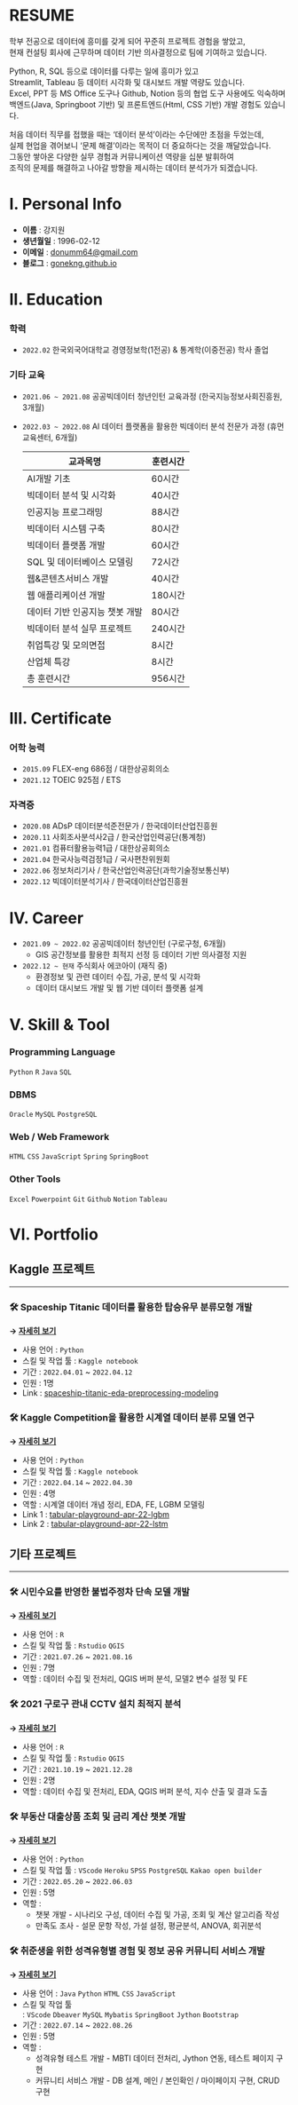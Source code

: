 # RESUME


학부 전공으로 데이터에 흥미를 갖게 되어 꾸준히 프로젝트 경험을 쌓았고,  
현재 컨설팅 회사에 근무하며 데이터 기반 의사결정으로 팀에 기여하고 있습니다.  

Python, R, SQL 등으로 데이터를 다루는 일에 흥미가 있고  
Streamlit, Tableau 등 데이터 시각화 및 대시보드 개발 역량도 있습니다.  
Excel, PPT 등 MS Office 도구나 Github, Notion 등의 협업 도구 사용에도 익숙하며  
백엔드(Java, Springboot 기반) 및 프론트엔드(Html, CSS 기반) 개발 경험도 있습니다.  

처음 데이터 직무를 접했을 때는 ‘데이터 분석’이라는 수단에만 초점을 두었는데,  
실제 현업을 겪어보니 ‘문제 해결’이라는 목적이 더 중요하다는 것을 깨달았습니다.  
그동안 쌓아온 다양한 실무 경험과 커뮤니케이션 역량을 십분 발휘하여  
조직의 문제를 해결하고 나아갈 방향을 제시하는  데이터 분석가가 되겠습니다.  





# I. Personal Info

- **이름** : 강지원
- **생년월일** : 1996-02-12
- **이메일** : donumm64@gmail.com
- **블로그** : [gonekng.github.io](http://gonekng.github.io)





# II. Education

### **학력**

- `2022.02` 한국외국어대학교 경영정보학(1전공) & 통계학(이중전공) 학사 졸업



### **기타 교육**

- `2021.06 ~ 2021.08` 공공빅데이터 청년인턴 교육과정 (한국지능정보사회진흥원, 3개월)
- `2022.03 ~ 2022.08` AI 데이터 플랫폼을 활용한 빅데이터 분석 전문가 과정 (휴먼교육센터, 6개월)
    
    
    | 교과목명 | 훈련시간 |
    | --- | --- |
    | AI개발 기초 | 60시간 |
    | 빅데이터 분석 및 시각화 | 40시간 |
    | 인공지능 프로그래밍 | 88시간 |
    | 빅데이터 시스템 구축 | 80시간 |
    | 빅데이터 플랫폼 개발 | 60시간 |
    | SQL 및 데이터베이스 모델링 | 72시간 |
    | 웹&콘텐츠서비스 개발 | 40시간 |
    | 웹 애플리케이션 개발 | 180시간 |
    | 데이터 기반 인공지능 챗봇 개발 | 80시간 |
    | 빅데이터 분석 실무 프로젝트 | 240시간 |
    | 취업특강 및 모의면접 | 8시간 |
    | 산업체 특강 | 8시간 |
    | 총 훈련시간 | 956시간 |





# III. Certificate

### **어학 능력**

- `2015.09` FLEX-eng 686점 / 대한상공회의소
- `2021.12` TOEIC 925점 / ETS



### **자격증**

- `2020.08` ADsP 데이터분석준전문가 / 한국데이터산업진흥원
- `2020.11` 사회조사분석사2급 / 한국산업인력공단(통계청)
- `2021.01` 컴퓨터활용능력1급 / 대한상공회의소
- `2021.04` 한국사능력검정1급 / 국사편찬위원회
- `2022.06` 정보처리기사 / 한국산업인력공단(과학기술정보통신부)
- `2022.12` 빅데이터분석기사 / 한국데이터산업진흥원





# IV.  Career

- `2021.09 ~ 2022.02` 공공빅데이터 청년인턴 (구로구청, 6개월)
    - GIS 공간정보를 활용한 최적지 선정 등 데이터 기반 의사결정 지원
- `2022.12 ~ 현재` 주식회사 에코아이 (재직 중)
    - 환경정보 및 관련 데이터 수집, 가공, 분석 및 시각화
    - 데이터 대시보드 개발 및 웹 기반 데이터 플랫폼 설계





# **V. Skill & Tool**

### **Programming Language**

`Python` `R` `Java` `SQL`

### DBMS

`Oracle` `MySQL` `PostgreSQL`

### **Web / Web Framework**

`HTML` `CSS` `JavaScript` `Spring` `SpringBoot`

### **Other Tools**

`Excel` `Powerpoint` `Git` `Github` `Notion` `Tableau`




# **VI. Portfolio**

## **Kaggle 프로젝트**

---

### **🛠 Spaceship Titanic 데이터를 활용한 탑승유무 분류모형 개발**

**→ [자세히 보기](https://github.com/gonekng/Project/tree/main/Kaggle_Project/Spaceship_Titanic)**

- 사용 언어 : `Python`
- 스킬 및 작업 툴 : `Kaggle notebook`
- 기간 : `2022.04.01` ~ `2022.04.12`
- 인원 : 1명
- Link : [spaceship-titanic-eda-preprocessing-modeling](https://www.kaggle.com/code/jiwonkng/spaceship-titanic-eda-preprocessing-modeling)



### **🛠 Kaggle Competition을 활용한 시계열 데이터 분류 모델 연구**

**→ [자세히 보기](https://github.com/gonekng/Project/tree/main/Kaggle_Project/TPS_Apr22)**

- 사용 언어 : `Python`
- 스킬 및 작업 툴 : `Kaggle notebook`
- 기간 : `2022.04.14` ~ `2022.04.30`
- 인원 : 4명
- 역할 : 시계열 데이터 개념 정리, EDA, FE, LGBM 모델링
- Link 1 : [tabular-playground-apr-22-lgbm](https://www.kaggle.com/code/jiwonkng/tabular-playground-apr-22)
- Link 2 : [tabular-playground-apr-22-lstm](https://www.kaggle.com/code/taehyeon0915/tabular-playground-apr-22-lstm)



## **기타 프로젝트**

---

### **🛠 시민수요를 반영한 불법주정차 단속 모델 개발**

**→ [자세히 보기](https://github.com/gonekng/Project/tree/main/Illegal_Parking_Crackdown)**

- 사용 언어 : `R`
- 스킬 및 작업 툴 : `Rstudio` `QGIS`
- 기간 : `2021.07.26` ~ `2021.08.16`
- 인원 : 7명
- 역할 : 데이터 수집 및 전처리, QGIS 버퍼 분석, 모델2 변수 설정 및 FE



### **🛠 2021 구로구 관내 CCTV 설치 최적지 분석**

**→ [자세히 보기](https://github.com/gonekng/Project/tree/main/CCTV_Optimization)**

- 사용 언어 : `R`
- 스킬 및 작업 툴 : `Rstudio` `QGIS`
- 기간 : `2021.10.19` ~ `2021.12.28`
- 인원 : 2명
- 역할 : 데이터 수집 및 전처리, EDA, QGIS 버퍼 분석, 지수 산출 및 결과 도출



### **🛠 부동산 대출상품 조회 및 금리 계산 챗봇 개발**

**→ [자세히 보기](https://github.com/gonekng/Project/tree/main/Estate_Loan_Chatbot)**

- 사용 언어 : `Python`
- 스킬 및 작업 툴 : `VScode` `Heroku` `SPSS` `PostgreSQL` `Kakao open builder`
- 기간 : `2022.05.20` ~ `2022.06.03`
- 인원 : 5명
- 역할 :
    - 챗봇 개발 - 시나리오 구성, 데이터 수집 및 가공, 조회 및 계산 알고리즘 작성
    - 만족도 조사 - 설문 문항 작성, 가설 설정, 평균분석, ANOVA, 회귀분석



### **🛠 취준생을 위한 성격유형별 경험 및 정보 공유 커뮤니티 서비스 개발**

**→ [자세히 보기](https://github.com/gonekng/Project/tree/main/Job_Seeker_Community)**

- 사용 언어 : `Java` `Python` `HTML` `CSS` `JavaScript`
- 스킬 및 작업 툴 : `VScode` `Dbeaver` `MySQL` `Mybatis` `SpringBoot` `Jython` `Bootstrap`
- 기간 : `2022.07.14` ~ `2022.08.26`
- 인원 : 5명
- 역할 :
    - 성격유형 테스트 개발 - MBTI 데이터 전처리, Jython 연동, 테스트 페이지 구현
    - 커뮤니티 서비스 개발 - DB 설계, 메인 / 본인확인 / 마이페이지 구현, CRUD 구현